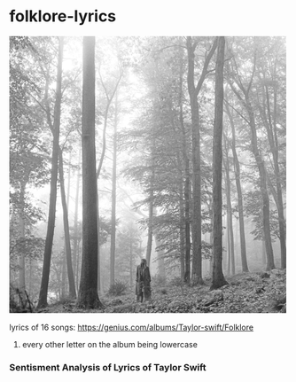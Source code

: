 # folklore-lyrics

<img src="image/album.png" alt="album cover" width="500"/>

lyrics of 16 songs: https://genius.com/albums/Taylor-swift/Folklore

1. every other letter on the album being lowercase


### Sentisment Analysis of Lyrics of Taylor Swift


